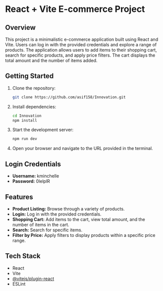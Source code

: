 # React + Vite E-commerce Project

## Overview

This project is a minimalistic e-commerce application built using React and Vite. Users can log in with the provided credentials and explore a range of products. The application allows users to add items to their shopping cart, search for specific products, and apply price filters. The cart displays the total amount and the number of items added.

## Getting Started

1. Clone the repository:
   ```bash
   git clone https://github.com/asif158/Innovation.git
   ```

2. Install dependencies:
   ```bash
   cd Innovation
   npm install
   ```

3. Start the development server:
   ```bash
   npm run dev
   ```

4. Open your browser and navigate to the URL provided in the terminal.

## Login Credentials

- **Username:** kminchelle
- **Password:** 0lelplR

## Features

- **Product Listing:** Browse through a variety of products.
- **Login:** Log in with the provided credentials.
- **Shopping Cart:** Add items to the cart, view total amount, and the number of items in the cart.
- **Search:** Search for specific items.
- **Filter by Price:** Apply filters to display products within a specific price range.

## Tech Stack

- React
- Vite
- [@vitejs/plugin-react](https://github.com/vitejs/vite-plugin-react/blob/main/packages/plugin-react/README.md)
- ESLint
